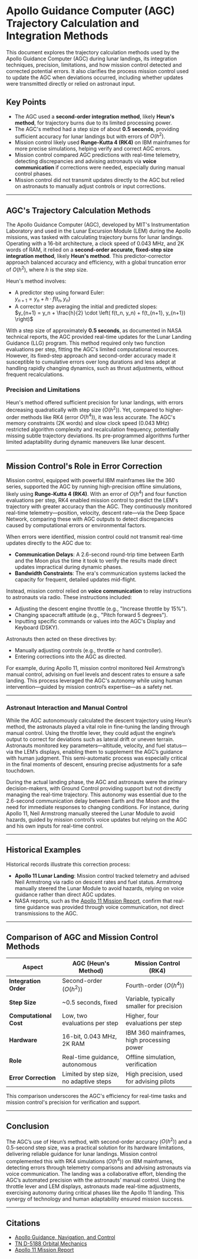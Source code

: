 # Apollo Guidance Computer (AGC) Trajectory Calculation and Integration Methods

This document explores the trajectory calculation methods used by the Apollo Guidance Computer (AGC) during lunar landings, its integration techniques, precision, limitations, and how mission control detected and corrected potential errors. It also clarifies the process mission control used to update the AGC when deviations occurred, including whether updates were transmitted directly or relied on astronaut input.

## Key Points
- The AGC used a **second-order integration method**, likely **Heun's method**, for trajectory burns due to its limited processing power.
- The AGC's method had a step size of about **0.5 seconds**, providing sufficient accuracy for lunar landings but with errors of $O(h^2)$.
- Mission control likely used **Runge-Kutta 4 (RK4)** on IBM mainframes for more precise simulations, helping verify and correct AGC errors.
- Mission control compared AGC predictions with real-time telemetry, detecting discrepancies and advising astronauts via **voice communication** if corrections were needed, especially during manual control phases.
- Mission control did not transmit updates directly to the AGC but relied on astronauts to manually adjust controls or input corrections.

---

## AGC's Trajectory Calculation Methods

The Apollo Guidance Computer (AGC), developed by MIT's Instrumentation Laboratory and used in the Lunar Excursion Module (LEM) during the Apollo missions, was tasked with calculating trajectory burns for lunar landings. Operating with a 16-bit architecture, a clock speed of 0.043 MHz, and 2K words of RAM, it relied on a **second-order accurate, fixed-step size integration method**, likely **Heun's method**. This predictor-corrector approach balanced accuracy and efficiency, with a global truncation error of $O(h^2)$, where $h$ is the step size.

Heun's method involves:
- A predictor step using forward Euler:  
  $y_{n+1} = y_n + h \cdot f(t_n, y_n)$
- A corrector step averaging the initial and predicted slopes:  
  $y_{n+1} = y_n + \frac{h}{2} \cdot \left( f(t_n, y_n) + f(t_{n+1}, y_{n+1}) \right)$

With a step size of approximately **0.5 seconds**, as documented in NASA technical reports, the AGC provided real-time updates for the Lunar Landing Guidance (LLG) program. This method required only two function evaluations per step, fitting the AGC's limited computational resources. However, its fixed-step approach and second-order accuracy made it susceptible to cumulative errors over long durations and less adept at handling rapidly changing dynamics, such as thrust adjustments, without frequent recalculations.

### Precision and Limitations
Heun's method offered sufficient precision for lunar landings, with errors decreasing quadratically with step size ($O(h^2)$). Yet, compared to higher-order methods like RK4 (error $O(h^4)$), it was less accurate. The AGC's memory constraints (2K words) and slow clock speed (0.043 MHz) restricted algorithm complexity and recalculation frequency, potentially missing subtle trajectory deviations. Its pre-programmed algorithms further limited adaptability during dynamic maneuvers like lunar descent.

---

## Mission Control's Role in Error Correction

Mission control, equipped with powerful IBM mainframes like the 360 series, supported the AGC by running high-precision offline simulations, likely using **Runge-Kutta 4 (RK4)**. With an error of $O(h^4)$ and four function evaluations per step, RK4 enabled mission control to predict the LEM's trajectory with greater accuracy than the AGC. They continuously monitored real-time telemetry—position, velocity, descent rate—via the Deep Space Network, comparing these with AGC outputs to detect discrepancies caused by computational errors or environmental factors.

When errors were identified, mission control could not transmit real-time updates directly to the AGC due to:
- **Communication Delays**: A 2.6-second round-trip time between Earth and the Moon plus the time it took to verify the results made direct updates impractical during dynamic phases.
- **Bandwidth Constraints**: The era's communication systems lacked the capacity for frequent, detailed updates mid-flight.

Instead, mission control relied on **voice communication** to relay instructions to astronauts via radio. These instructions included:
- Adjusting the descent engine throttle (e.g., "Increase throttle by 15%").
- Changing spacecraft attitude (e.g., "Pitch forward 5 degrees").
- Inputting specific commands or values into the AGC's Display and Keyboard (DSKY).

Astronauts then acted on these directives by:
- Manually adjusting controls (e.g., throttle or hand controller).
- Entering corrections into the AGC as directed.

For example, during Apollo 11, mission control monitored Neil Armstrong’s manual control, advising on fuel levels and descent rates to ensure a safe landing. This process leveraged the AGC's autonomy while using human intervention—guided by mission control’s expertise—as a safety net.

---

### Astronaut Interaction and Manual Control

While the AGC autonomously calculated the descent trajectory using Heun’s method, the astronauts played a vital role in fine-tuning the landing through manual control. Using the throttle lever, they could adjust the engine’s output to correct for deviations such as lateral drift or uneven terrain. Astronauts monitored key parameters—altitude, velocity, and fuel status—via the LEM’s displays, enabling them to supplement the AGC’s guidance with human judgment. This semi-automatic process was especially critical in the final moments of descent, ensuring precise adjustments for a safe touchdown.

During the actual landing phase, the AGC and astronauts were the primary decision-makers, with Ground Control providing support but not directly managing the real-time trajectory. This autonomy was essential due to the 2.6-second communication delay between Earth and the Moon and the need for immediate responses to changing conditions. For instance, during Apollo 11, Neil Armstrong manually steered the Lunar Module to avoid hazards, guided by mission control’s voice updates but relying on the AGC and his own inputs for real-time control.

---

## Historical Examples

Historical records illustrate this correction process:
- **Apollo 11 Lunar Landing**: Mission control tracked telemetry and advised Neil Armstrong via radio on descent rates and fuel status. Armstrong manually steered the Lunar Module to avoid hazards, relying on voice guidance rather than direct AGC updates.
- NASA reports, such as the [Apollo 11 Mission Report](https://ntrs.nasa.gov/citations/19700018598), confirm that real-time guidance was provided through voice communication, not direct transmissions to the AGC.

---

## Comparison of AGC and Mission Control Methods

| Aspect                  | AGC (Heun's Method)                     | Mission Control (RK4)                    |
|-------------------------|-----------------------------------------|------------------------------------------|
| **Integration Order**   | Second-order ($O(h^2)$)                 | Fourth-order ($O(h^4)$)                  |
| **Step Size**           | ~0.5 seconds, fixed                     | Variable, typically smaller for precision|
| **Computational Cost**  | Low, two evaluations per step           | Higher, four evaluations per step        |
| **Hardware**            | 16-bit, 0.043 MHz, 2K RAM               | IBM 360 mainframes, high processing power|
| **Role**                | Real-time guidance, autonomous          | Offline simulation, verification         |
| **Error Correction**    | Limited by step size, no adaptive steps | High precision, used for advising pilots |

This comparison underscores the AGC's efficiency for real-time tasks and mission control's precision for verification and support.

---

## Conclusion

The AGC’s use of Heun’s method, with second-order accuracy ($O(h^2)$) and a 0.5-second step size, was a practical solution for its hardware limitations, delivering reliable guidance for lunar landings. Mission control complemented this with RK4 simulations ($O(h^4)$) on IBM mainframes, detecting errors through telemetry comparisons and advising astronauts via voice communication. The landing was a collaborative effort, blending the AGC’s automated precision with the astronauts’ manual control. Using the throttle lever and LEM displays, astronauts made real-time adjustments, exercising autonomy during critical phases like the Apollo 11 landing. This synergy of technology and human adaptability ensured mission success.

---

## Citations
- [Apollo Guidance, Navigation, and Control](https://ntrs.nasa.gov/citations/19730015184)
- [TN D-5188 Orbital Mechanics](https://ntrs.nasa.gov/citations/19690024558)
- [Apollo 11 Mission Report](https://ntrs.nasa.gov/citations/19700018598)
